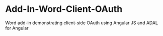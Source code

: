 # Add-In-Word-Client-OAuth
Word add-in demonstrating client-side OAuth using Angular JS and ADAL for Angular
